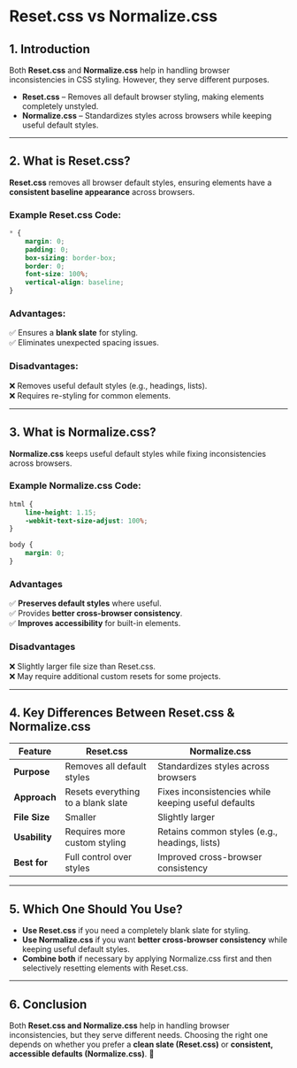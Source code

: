 # **Reset.css vs Normalize.css**  

## **1. Introduction**  

Both **Reset.css** and **Normalize.css** help in handling browser inconsistencies in CSS styling. However, they serve different purposes.  

- **Reset.css** – Removes all default browser styling, making elements completely unstyled.  
- **Normalize.css** – Standardizes styles across browsers while keeping useful default styles.  

---

## **2. What is Reset.css?**  

**Reset.css** removes all browser default styles, ensuring elements have a **consistent baseline appearance** across browsers.  

### **Example Reset.css Code:**  

```css
* {
    margin: 0;
    padding: 0;
    box-sizing: border-box;
    border: 0;
    font-size: 100%;
    vertical-align: baseline;
}
```

### **Advantages:**  

✅ Ensures a **blank slate** for styling.  
✅ Eliminates unexpected spacing issues.  

### **Disadvantages:**  

❌ Removes useful default styles (e.g., headings, lists).  
❌ Requires re-styling for common elements.  

---

## **3. What is Normalize.css?**  

**Normalize.css** keeps useful default styles while fixing inconsistencies across browsers.  

### **Example Normalize.css Code:**  

```css
html {
    line-height: 1.15;
    -webkit-text-size-adjust: 100%;
}

body {
    margin: 0;
}
```

### **Advantages**  

✅ **Preserves default styles** where useful.  
✅ Provides **better cross-browser consistency**.  
✅ **Improves accessibility** for built-in elements.  

### **Disadvantages**  

❌ Slightly larger file size than Reset.css.  
❌ May require additional custom resets for some projects.  

---

## **4. Key Differences Between Reset.css & Normalize.css**  

| Feature          | Reset.css | Normalize.css |
|-----------------|----------|--------------|
| **Purpose**      | Removes all default styles | Standardizes styles across browsers |
| **Approach**     | Resets everything to a blank slate | Fixes inconsistencies while keeping useful defaults |
| **File Size**    | Smaller | Slightly larger |
| **Usability**    | Requires more custom styling | Retains common styles (e.g., headings, lists) |
| **Best for**     | Full control over styles | Improved cross-browser consistency |

---

## **5. Which One Should You Use?**  

- **Use Reset.css** if you need a completely blank slate for styling.  
- **Use Normalize.css** if you want **better cross-browser consistency** while keeping useful default styles.  
- **Combine both** if necessary by applying Normalize.css first and then selectively resetting elements with Reset.css.  

---

## **6. Conclusion**  

Both **Reset.css and Normalize.css** help in handling browser inconsistencies, but they serve different needs. Choosing the right one depends on whether you prefer a **clean slate (Reset.css)** or **consistent, accessible defaults (Normalize.css)**. 🚀
